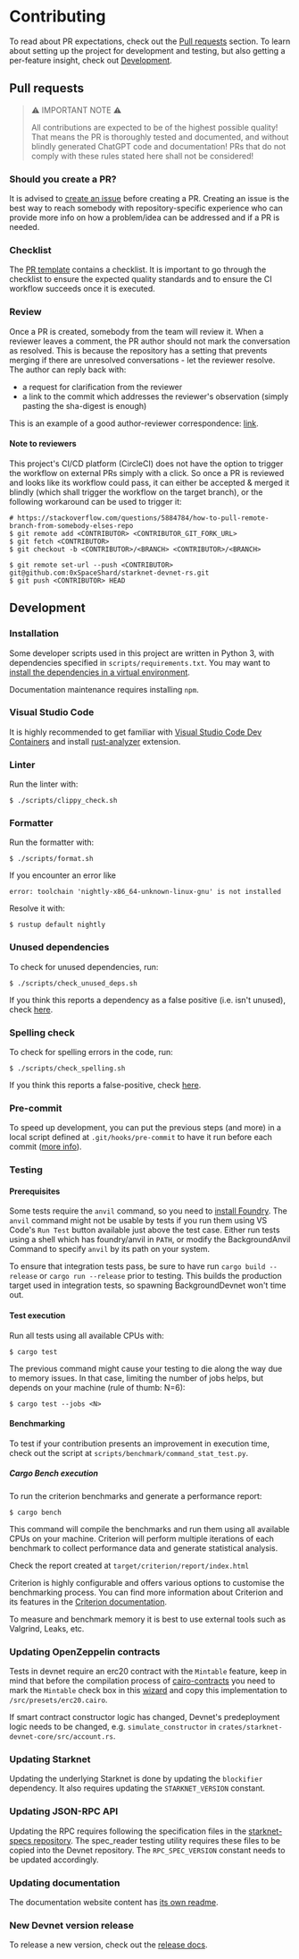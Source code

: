 # Contributing

To read about PR expectations, check out the [Pull requests](#pull-requests) section. To learn about setting up the project for development and testing, but also getting a per-feature insight, check out [Development](#development).

## Pull requests

> :warning: IMPORTANT NOTE :warning:
>
> All contributions are expected to be of the highest possible quality! That means the PR is thoroughly tested and documented, and without blindly generated ChatGPT code and documentation! PRs that do not comply with these rules stated here shall not be considered!

### Should you create a PR?

It is advised to [create an issue](https://github.com/0xSpaceShard/starknet-devnet-rs/issues/new/choose) before creating a PR. Creating an issue is the best way to reach somebody with repository-specific experience who can provide more info on how a problem/idea can be addressed and if a PR is needed.

### Checklist

The [PR template](pull_request_template.md) contains a checklist. It is important to go through the checklist to ensure the expected quality standards and to ensure the CI workflow succeeds once it is executed.

### Review

Once a PR is created, somebody from the team will review it. When a reviewer leaves a comment, the PR author should not mark the conversation as resolved. This is because the repository has a setting that prevents merging if there are unresolved conversations - let the reviewer resolve. The author can reply back with:

- a request for clarification from the reviewer
- a link to the commit which addresses the reviewer's observation (simply pasting the sha-digest is enough)

This is an example of a good author-reviewer correspondence: [link](https://github.com/0xSpaceShard/starknet-devnet-rs/pull/310#discussion_r1457142002).

#### Note to reviewers

This project's CI/CD platform (CircleCI) does not have the option to trigger the workflow on external PRs simply with a click. So once a PR is reviewed and looks like its workflow could pass, it can either be accepted & merged it blindly (which shall trigger the workflow on the target branch), or the following workaround can be used to trigger it:

```
# https://stackoverflow.com/questions/5884784/how-to-pull-remote-branch-from-somebody-elses-repo
$ git remote add <CONTRIBUTOR> <CONTRIBUTOR_GIT_FORK_URL>
$ git fetch <CONTRIBUTOR>
$ git checkout -b <CONTRIBUTOR>/<BRANCH> <CONTRIBUTOR>/<BRANCH>

$ git remote set-url --push <CONTRIBUTOR> git@github.com:0xSpaceShard/starknet-devnet-rs.git
$ git push <CONTRIBUTOR> HEAD
```

## Development

### Installation

Some developer scripts used in this project are written in Python 3, with dependencies specified in `scripts/requirements.txt`. You may want to [install the dependencies in a virtual environment](https://docs.python.org/3/library/venv.html#creating-virtual-environments).

Documentation maintenance requires installing `npm`.

### Visual Studio Code

It is highly recommended to get familiar with [Visual Studio Code Dev Containers](https://code.visualstudio.com/docs/devcontainers/create-dev-container#_dockerfile) and install [rust-analyzer](https://code.visualstudio.com/docs/languages/rust) extension.

### Linter

Run the linter with:

```
$ ./scripts/clippy_check.sh
```

### Formatter

Run the formatter with:

```
$ ./scripts/format.sh
```

If you encounter an error like

```
error: toolchain 'nightly-x86_64-unknown-linux-gnu' is not installed
```

Resolve it with:

```
$ rustup default nightly
```

### Unused dependencies

To check for unused dependencies, run:

```
$ ./scripts/check_unused_deps.sh
```

If you think this reports a dependency as a false positive (i.e. isn't unused), check [here](https://github.com/bnjbvr/cargo-machete#false-positives).

### Spelling check

To check for spelling errors in the code, run:

```
$ ./scripts/check_spelling.sh
```

If you think this reports a false-positive, check [here](https://crates.io/crates/typos-cli#false-positives).

### Pre-commit

To speed up development, you can put the previous steps (and more) in a local script defined at `.git/hooks/pre-commit` to have it run before each commit ([more info](https://git-scm.com/book/en/v2/Customizing-Git-Git-Hooks)).

### Testing

#### Prerequisites

Some tests require the `anvil` command, so you need to [install Foundry](https://book.getfoundry.sh/getting-started/installation). The `anvil` command might not be usable by tests if you run them using VS Code's `Run Test` button available just above the test case. Either run tests using a shell which has foundry/anvil in `PATH`, or modify the BackgroundAnvil Command to specify `anvil` by its path on your system.

To ensure that integration tests pass, be sure to have run `cargo build --release` or `cargo run --release` prior to testing. This builds the production target used in integration tests, so spawning BackgroundDevnet won't time out.

#### Test execution

Run all tests using all available CPUs with:

```
$ cargo test
```

The previous command might cause your testing to die along the way due to memory issues. In that case, limiting the number of jobs helps, but depends on your machine (rule of thumb: N=6):

```
$ cargo test --jobs <N>
```

#### Benchmarking

To test if your contribution presents an improvement in execution time, check out the script at `scripts/benchmark/command_stat_test.py`.

##### Cargo Bench execution

To run the criterion benchmarks and generate a performance report:

```
$ cargo bench
```

This command will compile the benchmarks and run them using all available CPUs on your machine. Criterion will perform multiple iterations of each benchmark to collect performance data and generate statistical analysis.

Check the report created at `target/criterion/report/index.html`

Criterion is highly configurable and offers various options to customise the benchmarking process. You can find more information about Criterion and its features in the [Criterion documentation](https://bheisler.github.io/criterion.rs/book/index.html).

To measure and benchmark memory it is best to use external tools such as Valgrind, Leaks, etc.

### Updating OpenZeppelin contracts

Tests in devnet require an erc20 contract with the `Mintable` feature, keep in mind that before the compilation process of [cairo-contracts](https://github.com/OpenZeppelin/cairo-contracts/) you need to mark the `Mintable` check box in this [wizard](https://wizard.openzeppelin.com/cairo) and copy this implementation to `/src/presets/erc20.cairo`.

If smart contract constructor logic has changed, Devnet's predeployment logic needs to be changed, e.g. `simulate_constructor` in `crates/starknet-devnet-core/src/account.rs`.

### Updating Starknet

Updating the underlying Starknet is done by updating the `blockifier` dependency. It also requires updating the `STARKNET_VERSION` constant.

### Updating JSON-RPC API

Updating the RPC requires following the specification files in the [starknet-specs repository](https://github.com/starkware-libs/starknet-specs). The spec_reader testing utility requires these files to be copied into the Devnet repository. The `RPC_SPEC_VERSION` constant needs to be updated accordingly.

### Updating documentation

The documentation website content has [its own readme](../website/README.md).

### New Devnet version release

To release a new version, check out the [release docs](../RELEASE.md).
